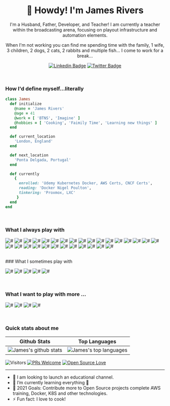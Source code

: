 <h1 align="center">🤠 Howdy! I'm James Rivers</h1>

<p align="center">
I'm a Husband, Father, Developer, and Teacher!  I am currently a teacher within the broadcasting arena, focusing on playout infrastructure and automation elements. 
</p>
<p align="center"> 
When I'm not working you can find me spending time with the family, 1 wife, 3 children, 2 dogs, 2 cats, 2 rabbits and multiple fish... I come to work for a break... 
</p>

<div align="center">

  [![Linkedin Badge](https://img.shields.io/badge/-JamesRivers-blue?style=flat-square&logo=Linkedin&logoColor=white&link=https://www.linkedin.com/in/riversjames//)](https://www.linkedin.com/in/riversjames/)
  [![Twitter Badge](https://img.shields.io/twitter/follow/james_rivers?style=social)](https://twitter.com/james_rivers)

</div>
<br>

<h3>How I'd define myself...literally</h3>

 ```ruby
 class James
   def initialize
     @name = 'James Rivers'
     @age = 41
     @work = [ 'BTNS', 'Imagine' ]
     @hobbies = [ 'Cooking', 'Faimily Time', 'Learning new things' ]
   end

   def current_location
     'London, England'
   end

   def next_location
     'Ponta Delgada, Portugal'
   end

   def currently
     {
       enrolled: 'Udemy Kubernetes Docker, AWS Certs, CNCF Certs',
       reading: 'Docker Nigel Poulton',
       tinkering: 'Proxmox, LXC'
      }
   end
 end
 ```
 
<br>

### What I always play with
<p> 
  <img src="https://img.shields.io/badge/-shellscript-lightgrey" alt="#">
  <img src="https://img.shields.io/badge/-markdown-grey" alt="#">
  <img src="https://img.shields.io/badge/-javascript-lightgrey" alt="#">
  <img src="https://img.shields.io/badge/-arista-lightgrey" alt="#">
  <img src="https://img.shields.io/badge/-cisco-lightgrey" alt="#">
  <img src="https://img.shields.io/badge/-HAProxy-lightgrey" alt="#">
  <img src="https://img.shields.io/badge/-consul-lightgrey" alt="#">
  <img src="https://img.shields.io/badge/-postgres-lightgrey" alt="#">
  <img src="https://img.shields.io/badge/-patroni-lightgrey" alt="#">
  <img src="https://img.shields.io/badge/-rabbitmq-lightgrey" alt="#">
  <img src="https://img.shields.io/badge/-docker-lightgrey" alt="#">
  <img src="https://img.shields.io/badge/-aws-lightgrey" alt="#">
  <img src="https://img.shields.io/badge/-awscli-lightgrey" alt="#">
  <img src="https://img.shields.io/badge/-linode-lightgrey" alt="#">
  <img src="https://img.shields.io/badge/-premierepro-lightgrey" alt="#">
  <img src="https://img.shields.io/badge/-aftereffects-lightgrey" alt="#">
  <img src="https://img.shields.io/badge/-gimp-lightgrey" alt="#">
  <img src="https://img.shields.io/badge/-obsidian-lightgrey" alt="#">
  <img src="https://img.shields.io/badge/-vi-lightgrey" alt="#">
  <img src="https://img.shields.io/badge/-vim-lightgrey" alt="#">
  <img src="https://img.shields.io/badge/-vscode-lightgrey" alt="#">
  <img src="https://img.shields.io/badge/-git-lightgrey" alt="#">
  <img src="https://img.shields.io/badge/-github-lightgrey" alt="#">
  <img src="https://img.shields.io/badge/-bitbucket-lightgrey" alt="#">
  <img src="https://img.shields.io/badge/-jira-lightgrey" alt="#">
  <img src="https://img.shields.io/badge/-confluence-lightgrey" alt="#">
  <img src="https://img.shields.io/badge/-wikijs-lightgrey" alt="#">
  <img src="https://img.shields.io/badge/-proxmox-lightgrey" alt="#">
  <img src="https://img.shields.io/badge/-vmware-lightgrey" alt="#">
</p>
<br>
### What I sometimes play with
<p>
  <img src="https://img.shields.io/badge/-kubernetes-grey" alt="#">
  <img src="https://img.shields.io/badge/-rancher-grey" alt="#">
  <img src="https://img.shields.io/badge/-cloudflare-grey" alt="#">
  <img src="https://img.shields.io/badge/-digitalocean-grey" alt="#">
  <img src="https://img.shields.io/badge/-googlecloud-grey" alt="#">
</p>
<br>


### What I want to play with more ...
<p>
  <img src="https://img.shields.io/badge/-react-brown" alt="#">
  <img src="https://img.shields.io/badge/-latex-brown" alt="#">
  <img src="https://img.shields.io/badge/-pandoc-brown" alt="#">
  <img src="https://img.shields.io/badge/-GoLang-brown" alt="#">
  
</p>

<br>

### Quick stats about me
| Github Stats | Top Languages |
| --- | --- |
| ![James's github stats](https://github-readme-stats.vercel.app/api?username=JamesRivers&show_icons=true&title_color=f6c32c&icon_color=f6c32c&text_color=9f9f9f&bg_color=151515&count_private=true) | ![James's top languages](https://github-readme-stats.vercel.app/api/top-langs/?username=JamesRivers&show_icons=true&title_color=f6c32c&icon_color=f6c32c&text_color=9f9f9f&bg_color=151515&count_private=true&layout=compact) |




![Visitors](https://visitor-badge.glitch.me/badge?page_id=JamesRivers.JamesRivers) [![PRs Welcome](https://img.shields.io/badge/PRs-welcome-brightgreen.svg?style=flat&logo=github)](https://github.com/JamesRivers) [![Open Source Love](https://badges.frapsoft.com/os/v2/open-source.svg?v=103)](https://github.com/JamesRivers)

---

- 🔭 I am looking to launch an educational channel. 
- 🌱 I’m currently learning everything 🤣
- 🥅 2021 Goals: Contribute more to Open Source projects complete AWS training, Docker, K8S and other technologies. 
- ⚡ Fun fact: I love to cook! 

 
